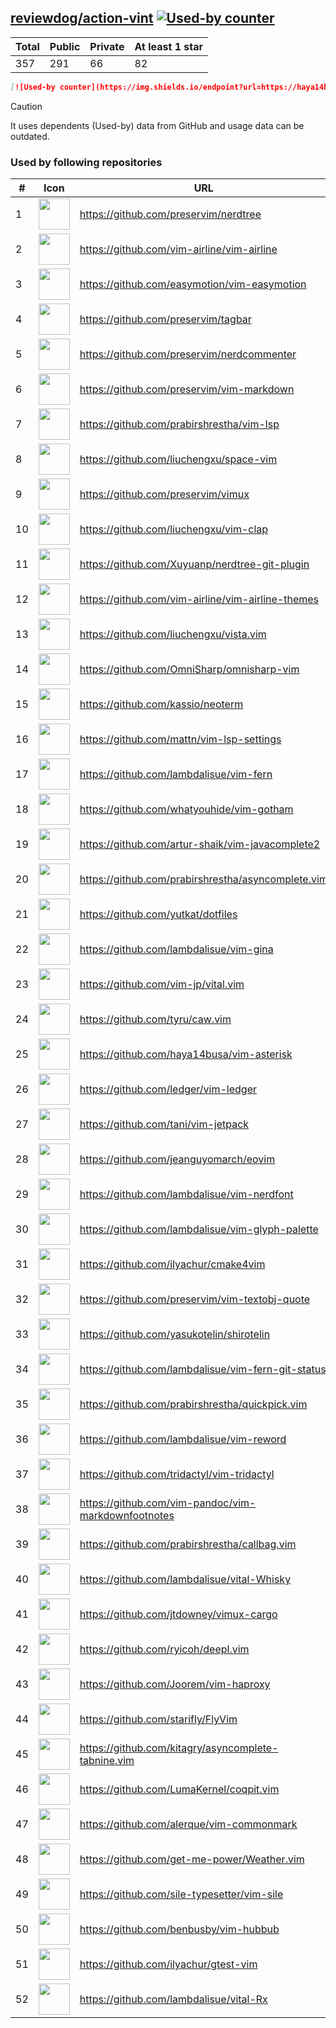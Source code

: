 





## [reviewdog/action-vint](https://github.com/reviewdog/action-vint) [![Used-by counter](https://img.shields.io/endpoint?url=https://haya14busa.github.io/github-used-by/data/reviewdog/action-vint/shieldsio.json)](https://github.com/haya14busa/github-used-by/tree/main/repo/reviewdog/action-vint)

| Total | Public | Private | At least 1 star
| ----- | ------ | ------- | ---------------
| 357 | 291 | 66 | 82 |

```md
[![Used-by counter](https://img.shields.io/endpoint?url=https://haya14busa.github.io/github-used-by/data/reviewdog/action-vint/shieldsio.json)](https://github.com/haya14busa/github-used-by/tree/main/repo/reviewdog/action-vint)
```

> [!CAUTION]
> It uses dependents (Used-by) data from GitHub and usage data can be outdated.

### Used by following repositories

| # | Icon | URL | Stars |
| -- | -- | -- | -- | 
|1|<img src="https://github.com/preservim.png" width=50 height=50>|https://github.com/preservim/nerdtree|19357|
|2|<img src="https://github.com/vim-airline.png" width=50 height=50>|https://github.com/vim-airline/vim-airline|17684|
|3|<img src="https://github.com/easymotion.png" width=50 height=50>|https://github.com/easymotion/vim-easymotion|7386|
|4|<img src="https://github.com/preservim.png" width=50 height=50>|https://github.com/preservim/tagbar|6077|
|5|<img src="https://github.com/preservim.png" width=50 height=50>|https://github.com/preservim/nerdcommenter|4942|
|6|<img src="https://github.com/preservim.png" width=50 height=50>|https://github.com/preservim/vim-markdown|4637|
|7|<img src="https://github.com/prabirshrestha.png" width=50 height=50>|https://github.com/prabirshrestha/vim-lsp|3043|
|8|<img src="https://github.com/liuchengxu.png" width=50 height=50>|https://github.com/liuchengxu/space-vim|2855|
|9|<img src="https://github.com/preservim.png" width=50 height=50>|https://github.com/preservim/vimux|2189|
|10|<img src="https://github.com/liuchengxu.png" width=50 height=50>|https://github.com/liuchengxu/vim-clap|2081|
|11|<img src="https://github.com/Xuyuanp.png" width=50 height=50>|https://github.com/Xuyuanp/nerdtree-git-plugin|2077|
|12|<img src="https://github.com/vim-airline.png" width=50 height=50>|https://github.com/vim-airline/vim-airline-themes|2025|
|13|<img src="https://github.com/liuchengxu.png" width=50 height=50>|https://github.com/liuchengxu/vista.vim|1875|
|14|<img src="https://github.com/OmniSharp.png" width=50 height=50>|https://github.com/OmniSharp/omnisharp-vim|1675|
|15|<img src="https://github.com/kassio.png" width=50 height=50>|https://github.com/kassio/neoterm|1292|
|16|<img src="https://github.com/mattn.png" width=50 height=50>|https://github.com/mattn/vim-lsp-settings|1258|
|17|<img src="https://github.com/lambdalisue.png" width=50 height=50>|https://github.com/lambdalisue/vim-fern|1250|
|18|<img src="https://github.com/whatyouhide.png" width=50 height=50>|https://github.com/whatyouhide/vim-gotham|1231|
|19|<img src="https://github.com/artur-shaik.png" width=50 height=50>|https://github.com/artur-shaik/vim-javacomplete2|978|
|20|<img src="https://github.com/prabirshrestha.png" width=50 height=50>|https://github.com/prabirshrestha/asyncomplete.vim|908|
|21|<img src="https://github.com/yutkat.png" width=50 height=50>|https://github.com/yutkat/dotfiles|707|
|22|<img src="https://github.com/lambdalisue.png" width=50 height=50>|https://github.com/lambdalisue/vim-gina|691|
|23|<img src="https://github.com/vim-jp.png" width=50 height=50>|https://github.com/vim-jp/vital.vim|569|
|24|<img src="https://github.com/tyru.png" width=50 height=50>|https://github.com/tyru/caw.vim|378|
|25|<img src="https://github.com/haya14busa.png" width=50 height=50>|https://github.com/haya14busa/vim-asterisk|373|
|26|<img src="https://github.com/ledger.png" width=50 height=50>|https://github.com/ledger/vim-ledger|364|
|27|<img src="https://github.com/tani.png" width=50 height=50>|https://github.com/tani/vim-jetpack|314|
|28|<img src="https://github.com/jeanguyomarch.png" width=50 height=50>|https://github.com/jeanguyomarch/eovim|192|
|29|<img src="https://github.com/lambdalisue.png" width=50 height=50>|https://github.com/lambdalisue/vim-nerdfont|142|
|30|<img src="https://github.com/lambdalisue.png" width=50 height=50>|https://github.com/lambdalisue/vim-glyph-palette|126|
|31|<img src="https://github.com/ilyachur.png" width=50 height=50>|https://github.com/ilyachur/cmake4vim|125|
|32|<img src="https://github.com/preservim.png" width=50 height=50>|https://github.com/preservim/vim-textobj-quote|120|
|33|<img src="https://github.com/yasukotelin.png" width=50 height=50>|https://github.com/yasukotelin/shirotelin|92|
|34|<img src="https://github.com/lambdalisue.png" width=50 height=50>|https://github.com/lambdalisue/vim-fern-git-status|86|
|35|<img src="https://github.com/prabirshrestha.png" width=50 height=50>|https://github.com/prabirshrestha/quickpick.vim|78|
|36|<img src="https://github.com/lambdalisue.png" width=50 height=50>|https://github.com/lambdalisue/vim-reword|45|
|37|<img src="https://github.com/tridactyl.png" width=50 height=50>|https://github.com/tridactyl/vim-tridactyl|32|
|38|<img src="https://github.com/vim-pandoc.png" width=50 height=50>|https://github.com/vim-pandoc/vim-markdownfootnotes|31|
|39|<img src="https://github.com/prabirshrestha.png" width=50 height=50>|https://github.com/prabirshrestha/callbag.vim|27|
|40|<img src="https://github.com/lambdalisue.png" width=50 height=50>|https://github.com/lambdalisue/vital-Whisky|27|
|41|<img src="https://github.com/jtdowney.png" width=50 height=50>|https://github.com/jtdowney/vimux-cargo|24|
|42|<img src="https://github.com/ryicoh.png" width=50 height=50>|https://github.com/ryicoh/deepl.vim|21|
|43|<img src="https://github.com/Joorem.png" width=50 height=50>|https://github.com/Joorem/vim-haproxy|20|
|44|<img src="https://github.com/starifly.png" width=50 height=50>|https://github.com/starifly/FlyVim|16|
|45|<img src="https://github.com/kitagry.png" width=50 height=50>|https://github.com/kitagry/asyncomplete-tabnine.vim|13|
|46|<img src="https://github.com/LumaKernel.png" width=50 height=50>|https://github.com/LumaKernel/coqpit.vim|10|
|47|<img src="https://github.com/alerque.png" width=50 height=50>|https://github.com/alerque/vim-commonmark|9|
|48|<img src="https://github.com/get-me-power.png" width=50 height=50>|https://github.com/get-me-power/Weather.vim|8|
|49|<img src="https://github.com/sile-typesetter.png" width=50 height=50>|https://github.com/sile-typesetter/vim-sile|7|
|50|<img src="https://github.com/benbusby.png" width=50 height=50>|https://github.com/benbusby/vim-hubbub|6|
|51|<img src="https://github.com/ilyachur.png" width=50 height=50>|https://github.com/ilyachur/gtest-vim|5|
|52|<img src="https://github.com/lambdalisue.png" width=50 height=50>|https://github.com/lambdalisue/vital-Rx|5|
